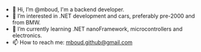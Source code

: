 - 👋 Hi, I’m @mboud, I'm a backend developer.
- 👀 I’m interested in .NET development and cars, preferably pre-2000 and from BMW.
- 🌱 I’m currently learning .NET nanoFramework, microcontrollers and electronics.
- 📫 How to reach me: mboud.github@gmail.com
